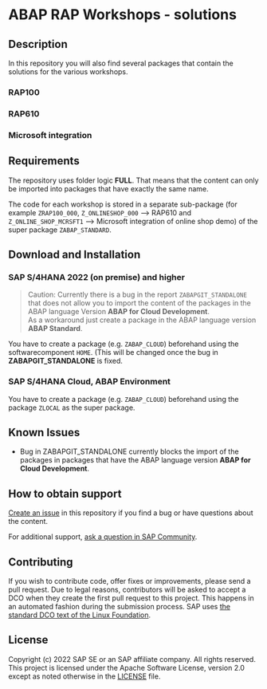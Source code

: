 # ABAP RAP Workshops - solutions

## Description

In this repository you will also find several packages that contain the solutions for the various workshops.  

### RAP100

### RAP610  

### Microsoft integration 

## Requirements

The repository uses folder logic **FULL**. That means that the content can only be imported into packages that have exactly the same name.  

The code for each workshop is stored in a separate sub-package (for example `ZRAP100_000`, `Z_ONLINESHOP_000` --> RAP610 and `Z_ONLINE_SHOP_MCRSFT1` --> Microsoft integration of online shop demo) of the super package `ZABAP_STANDARD`.  

## Download and Installation

### SAP S/4HANA 2022 (on premise) and higher

> Caution: 
> Currently there is a bug in the report `ZABAPGIT_STANDALONE` that does not allow you to import the content of the packages in the ABAP language Version **ABAP for Cloud Development**.  
> As a workaround just create a package in the ABAP language version **ABAP Standard**.  

You have to create a package (e.g. `ZABAP_CLOUD`) beforehand using the softwarecomponent `HOME`.  (This will be changed once the bug in **ZABAPGIT_STANDALONE** is fixed.  

### SAP S/4HANA Cloud, ABAP Environment

You have to create a package (e.g. `ZABAP_CLOUD`) beforehand using the package `ZLOCAL` as the super package. 

## Known Issues

- Bug in ZABAPGIT_STANDALONE currently blocks the import of the packages in packages that have the ABAP language version **ABAP for Cloud Development**.  

## How to obtain support

[Create an issue](https://github.com/SAP-samples/<repository-name>/issues) in this repository if you find a bug or have questions about the content.
 
For additional support, [ask a question in SAP Community](https://answers.sap.com/questions/ask.html).

## Contributing
If you wish to contribute code, offer fixes or improvements, please send a pull request. Due to legal reasons, contributors will be asked to accept a DCO when they create the first pull request to this project. This happens in an automated fashion during the submission process. SAP uses [the standard DCO text of the Linux Foundation](https://developercertificate.org/).

## License
Copyright (c) 2022 SAP SE or an SAP affiliate company. All rights reserved. This project is licensed under the Apache Software License, version 2.0 except as noted otherwise in the [LICENSE](LICENSES/Apache-2.0.txt) file.
